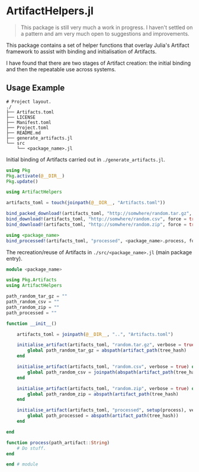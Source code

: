 # ArtifactHelpers.jl

> This package is still very much a work in progress. I haven't settled on a pattern and am very much open to suggestions and improvements.

This package contains a set of helper functions that overlay Julia's Artifact framework to assist with binding and initialisation of Artifacts.

I have found that there are two stages of Artifact creation: the initial binding and then the repeatable use across systems.

## Usage Example

```
# Project layout.
./
├── Artifacts.toml
├── LICENSE
├── Manifest.toml
├── Project.toml
├── README.md
├── generate_artifacts.jl
└── src
    └── <package_name>.jl
```

Initial binding of Artifacts carried out in `./generate_artifacts.jl`.
```julia
using Pkg
Pkg.activate(@__DIR__)
Pkg.update()

using ArtifactHelpers

artifacts_toml = touch(joinpath(@__DIR__, "Artifacts.toml"))

bind_packed_download!(artifacts_toml, "http://somwhere/random.tar.gz", force = true, verbose = true)
bind_download!(artifacts_toml, "http://somwhere/random.csv", force = true, verbose = true)
bind_download!(artifacts_toml, "http://somwhere/random.zip", force = true, verbose = true)

using <package_name>
bind_processed!(artifacts_toml, "processed", <package_name>.process, force=true)
```

The recreation/reuse of Artifacts in `./src/<package_name>.jl` (main package entry).
```julia
module <package_name>

using Pkg.Artifacts
using ArtifactHelpers

path_random_tar_gz = ""
path_random_csv = ""
path_random_zip = ""
path_processed = ""

function __init__()

    artifacts_toml = joinpath(@__DIR__, "..", "Artifacts.toml")

    initialise_artifact(artifacts_toml, "random.tar.gz", verbose = true) do tree_hash
        global path_random_tar_gz = abspath(artifact_path(tree_hash)
    end

    initialise_artifact(artifacts_toml, "random.csv", verbose = true) do tree_hash
        global path_random_csv = joinpath(abspath(artifact_path(tree_hash)), "random.csv")
    end

    initialise_artifact(artifacts_toml, "random.zip", verbose = true) do tree_hash
        global path_random_zip = abspath(artifact_path(tree_hash)
    end

    initialise_artifact(artifacts_toml, "processed", setup(process), verbose = true) do tree_hash
        global path_processed = abspath(artifact_path(tree_hash))
    end

end

function process(path_artifact::String)
    # Do stuff.
end

end # module

```

